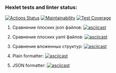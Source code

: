 ### Hexlet tests and linter status:

[![Actions Status](https://github.com/tunet/php-project-lvl2/workflows/hexlet-check/badge.svg)](https://github.com/tunet/php-project-lvl2/actions)
[![Maintainability](https://api.codeclimate.com/v1/badges/0c5a734cd971bd7f32df/maintainability)](https://codeclimate.com/github/tunet/php-project-lvl2/maintainability)
[![Test Coverage](https://api.codeclimate.com/v1/badges/0c5a734cd971bd7f32df/test_coverage)](https://codeclimate.com/github/tunet/php-project-lvl2/test_coverage)

1. Сравнение плоских json файлов:
   [![asciicast](https://asciinema.org/a/423787.svg)](https://asciinema.org/a/423787)

2. Сравнение плоских yaml файлов:
   [![asciicast](https://asciinema.org/a/424630.svg)](https://asciinema.org/a/424630)

3. Сравнение вложенных структур:
   [![asciicast](https://asciinema.org/a/432944.svg)](https://asciinema.org/a/432944)

4. Plain formatter:
   [![asciicast](https://asciinema.org/a/434142.svg)](https://asciinema.org/a/434142)

5. JSON formatter:
   [![asciicast](https://asciinema.org/a/434332.svg)](https://asciinema.org/a/434332)
